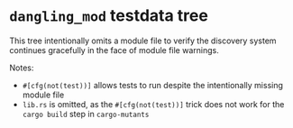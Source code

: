 # `dangling_mod` testdata tree

This tree intentionally omits a module file to verify the discovery system continues gracefully in the face of module file warnings.

Notes:
- `#[cfg(not(test))]` allows tests to run despite the intentionally missing module file
- `lib.rs` is omitted, as the `#[cfg(not(test))]` trick does not work for the `cargo build` step in `cargo-mutants`

